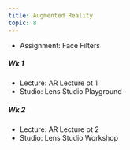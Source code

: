 ```yaml
---
title: Augmented Reality
topic: 8
---
```

- Assignment: Face Filters

##### Wk 1
- Lecture: AR Lecture pt 1
- Studio: Lens Studio Playground
##### Wk 2
- Lecture: AR Lecture pt 2
- Studio: Lens Studio Workshop